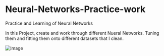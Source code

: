 # Neural-Networks-Practice-work
Practice and Learning of Neural Networks

In this Project, create and work through different Nueral Networks. Tuning them and fitting them onto different datasets that I clean.

![image](https://user-images.githubusercontent.com/94997866/155390934-a20f4cb4-0a04-49ba-80e3-15da5bed3cbd.png)
